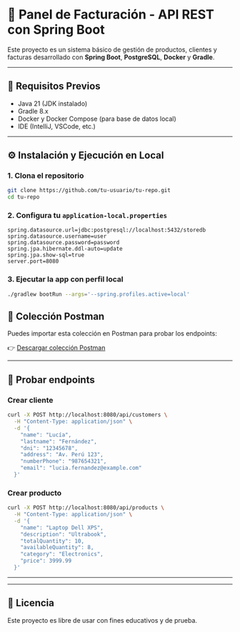 # 🧾 Panel de Facturación - API REST con Spring Boot

Este proyecto es un sistema básico de gestión de productos, clientes y facturas desarrollado con **Spring Boot**, **PostgreSQL**, **Docker** y **Gradle**.

---

## 🚀 Requisitos Previos

- Java 21 (JDK instalado)
- Gradle 8.x
- Docker y Docker Compose (para base de datos local)
- IDE (IntelliJ, VSCode, etc.)

---

## ⚙️ Instalación y Ejecución en Local

### 1. Clona el repositorio

 
```bash
git clone https://github.com/tu-usuario/tu-repo.git
cd tu-repo
```


### 2. Configura tu `application-local.properties`
```properties
spring.datasource.url=jdbc:postgresql://localhost:5432/storedb
spring.datasource.username=user
spring.datasource.password=password
spring.jpa.hibernate.ddl-auto=update
spring.jpa.show-sql=true
server.port=8080
```

### 3. Ejecutar la app con perfil local
```bash
./gradlew bootRun --args='--spring.profiles.active=local'
```

## 🧪 Colección Postman

Puedes importar esta colección en Postman para probar los endpoints:

👉 [Descargar colección Postman](./Panel.postman_collection.json)

---

## 🧪 Probar endpoints

### Crear cliente
```bash
curl -X POST http://localhost:8080/api/customers \
  -H "Content-Type: application/json" \
  -d '{
    "name": "Lucía",
    "lastname": "Fernández",
    "dni": "12345678",
    "address": "Av. Perú 123",
    "numberPhone": "987654321",
    "email": "lucia.fernandez@example.com"
  }'
```

### Crear producto
```bash
curl -X POST http://localhost:8080/api/products \
  -H "Content-Type: application/json" \
  -d '{
    "name": "Laptop Dell XPS",
    "description": "Ultrabook",
    "totalQuantity": 10,
    "availableQuantity": 8,
    "category": "Electronics",
    "price": 3999.99
  }'
```

---
 

 
---

## 📄 Licencia
Este proyecto es libre de usar con fines educativos y de prueba.